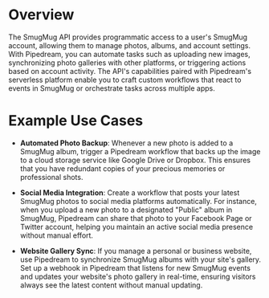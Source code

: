 # Overview

The SmugMug API provides programmatic access to a user's SmugMug account, allowing them to manage photos, albums, and account settings. With Pipedream, you can automate tasks such as uploading new images, synchronizing photo galleries with other platforms, or triggering actions based on account activity. The API's capabilities paired with Pipedream's serverless platform enable you to craft custom workflows that react to events in SmugMug or orchestrate tasks across multiple apps.

# Example Use Cases

- **Automated Photo Backup**: Whenever a new photo is added to a SmugMug album, trigger a Pipedream workflow that backs up the image to a cloud storage service like Google Drive or Dropbox. This ensures that you have redundant copies of your precious memories or professional shots.

- **Social Media Integration**: Create a workflow that posts your latest SmugMug photos to social media platforms automatically. For instance, when you upload a new photo to a designated "Public" album in SmugMug, Pipedream can share that photo to your Facebook Page or Twitter account, helping you maintain an active social media presence without manual effort.

- **Website Gallery Sync**: If you manage a personal or business website, use Pipedream to synchronize SmugMug albums with your site's gallery. Set up a webhook in Pipedream that listens for new SmugMug events and updates your website's photo gallery in real-time, ensuring visitors always see the latest content without manual updating.
